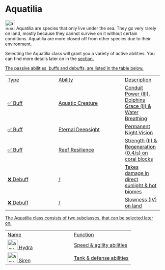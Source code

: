 # Aquatilia

<img src="icon_aquatilia.png" alt="aquatilia_icon" width="32" style="inline" title="Aquatilia Icon"/> Aquatilia are species that only live under the sea. They go very rarely on land, mostly because they cannot survive on it without certain conditions. Aquatilia are more closed off from other species due to their environment.

<chapter title="Active Abilities"/>

Selecting the Aquatilia class will grant you a variety of active abilities. You can find more details later on in the <a href="Elements.md"/> section.

<chapter title="Passive Abilities"/>

The passive abilities, buffs and debuffs, are listed in the table below.

<table>
    <tr>
        <td width="150">Type</td>
        <td width="200">Ability</td>
        <td>Description</td>
    </tr>
    <tr>
        <td>✅ Buff</td>
        <td>Aquatic Creature</td>
        <td>Conduit Power (III), Dolphins Grace (II) & Water Breathing</td>
    </tr>
    <tr>
        <td>✅ Buff</td>
        <td>Eternal Deepsight</td>
        <td>Permanent Night Vision</td>
    </tr>
    <tr>
        <td>✅ Buff</td>
        <td>Reef Resilience</td>
        <td>Strength (II) & Regeneration (0.4/s) on coral blocks</td>
    </tr>
    <tr>
        <td>❌ Debuff</td>
        <td>/</td>
        <td>Takes damage in direct sunlight & hot biomes</td>
    </tr>
    <tr>
        <td>❌ Debuff</td>
        <td>/</td>
        <td>Slowness (IV) on land</td>
    </tr>
</table>

<chapter title="Subclasses"/>

The Aquatilia class consists of two subclasses, that can be selected later on.

<table>
    <tr>
        <td width="200">Name</td>
        <td>Function</td>
    </tr>
    <tr>
        <td><img src="icon_aquatilia.png" alt="aquatilia_icon" width="32" style="inline" title="Aquatilia Icon"/> Hydra</td>
        <td>Speed & agility abilities</td>
    </tr>
    <tr>
        <td><img src="icon_aquatilia.png" alt="aquatilia_icon" width="32" style="inline" title="Aquatilia Icon"/> Siren</td>
        <td>Tank & defense abilities</td>
    </tr>
</table>